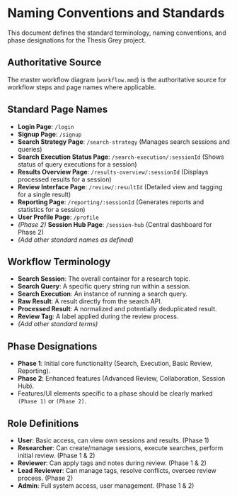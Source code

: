 # Naming Conventions and Standards

This document defines the standard terminology, naming conventions, and phase designations for the Thesis Grey project.

## Authoritative Source

The master workflow diagram (`workflow.mmd`) is the authoritative source for workflow steps and page names where applicable.

## Standard Page Names

*   **Login Page**: `/login`
*   **Signup Page**: `/signup`
*   **Search Strategy Page**: `/search-strategy` (Manages search sessions and queries)
*   **Search Execution Status Page**: `/search-execution/:sessionId` (Shows status of query executions for a session)
*   **Results Overview Page**: `/results-overview/:sessionId` (Displays processed results for a session)
*   **Review Interface Page**: `/review/:resultId` (Detailed view and tagging for a single result)
*   **Reporting Page**: `/reporting/:sessionId` (Generates reports and statistics for a session)
*   **User Profile Page**: `/profile`
*   *(Phase 2)* **Session Hub Page**: `/session-hub` (Central dashboard for Phase 2)
*   *(Add other standard names as defined)*

## Workflow Terminology

*   **Search Session**: The overall container for a research topic.
*   **Search Query**: A specific query string run within a session.
*   **Search Execution**: An instance of running a search query.
*   **Raw Result**: A result directly from the search API.
*   **Processed Result**: A normalized and potentially deduplicated result.
*   **Review Tag**: A label applied during the review process.
*   *(Add other standard terms)*

## Phase Designations

*   **Phase 1**: Initial core functionality (Search, Execution, Basic Review, Reporting).
*   **Phase 2**: Enhanced features (Advanced Review, Collaboration, Session Hub).
*   Features/UI elements specific to a phase should be clearly marked `(Phase 1)` or `(Phase 2)`.

## Role Definitions

*   **User**: Basic access, can view own sessions and results. (Phase 1)
*   **Researcher**: Can create/manage sessions, execute searches, perform initial review. (Phase 1 & 2)
*   **Reviewer**: Can apply tags and notes during review. (Phase 1 & 2)
*   **Lead Reviewer**: Can manage tags, resolve conflicts, oversee review process. (Phase 2)
*   **Admin**: Full system access, user management. (Phase 1 & 2) 